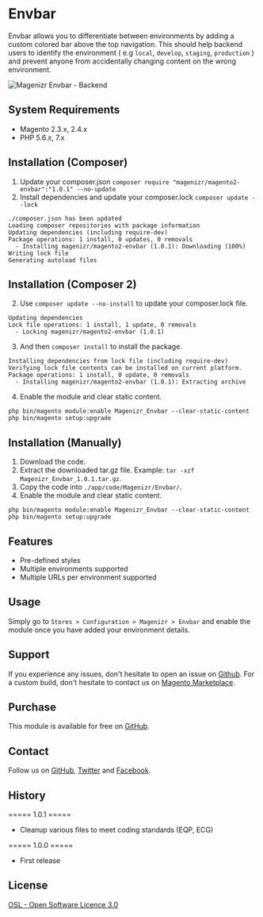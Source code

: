 # Envbar

Envbar allows you to differentiate between environments by adding a custom colored bar above the top navigation. This
should help backend users to identify the environment ( e.g `local`, `develop`, `staging`, `production` ) and prevent
anyone from accidentally changing content on the wrong environment.

![Magenizr Envbar - Backend](https://images2.imgbox.com/3b/d8/naOpR8UY_o.gif)

## System Requirements

- Magento 2.3.x, 2.4.x
- PHP 5.6.x, 7.x

## Installation (Composer)

1. Update your composer.json `composer require "magenizr/magento2-envbar":"1.0.1" --no-update`
2. Install dependencies and update your composer.lock `composer update --lock`

```
./composer.json has been updated
Loading composer repositories with package information
Updating dependencies (including require-dev)              
Package operations: 1 install, 0 updates, 0 removals
  - Installing magenizr/magento2-envbar (1.0.1): Downloading (100%)         
Writing lock file
Generating autoload files
```

## Installation (Composer 2)

2. Use `composer update --no-install` to update your composer.lock file.

```
Updating dependencies
Lock file operations: 1 install, 1 update, 0 removals
  - Locking magenizr/magento2-envbar (1.0.1)
```

3. And then `composer install` to install the package.

```
Installing dependencies from lock file (including require-dev)
Verifying lock file contents can be installed on current platform.
Package operations: 1 install, 0 update, 0 removals
  - Installing magenizr/magento2-envbar (1.0.1): Extracting archive
```

4. Enable the module and clear static content.

```
php bin/magento module:enable Magenizr_Envbar --clear-static-content
php bin/magento setup:upgrade
```

## Installation (Manually)

1. Download the code.
2. Extract the downloaded tar.gz file. Example: `tar -xzf Magenizr_Envbar_1.0.1.tar.gz`.
3. Copy the code into `./app/code/Magenizr/Envbar/`.
4. Enable the module and clear static content.

```
php bin/magento module:enable Magenizr_Envbar --clear-static-content
php bin/magento setup:upgrade
```

## Features

* Pre-defined styles
* Multiple environments supported
* Multiple URLs per environment supported

## Usage

Simply go to `Stores > Configuration > Magenizr > Envbar` and enable the module once you have added your environment details.

## Support

If you experience any issues, don't hesitate to open an issue
on [Github](https://github.com/magenizr/Magenizr_Envbar/issues). For a custom build, don't hesitate to contact us
on [Magento Marketplace](https://marketplace.magento.com/partner/magenizr).

## Purchase

This module is available for free on [GitHub](https://github.com/magenizr).

## Contact

Follow us on [GitHub](https://github.com/magenizr), [Twitter](https://twitter.com/magenizr)
and [Facebook](https://www.facebook.com/magenizr).

## History

===== 1.0.1 =====
* Cleanup various files to meet coding standards (EQP, ECG)

===== 1.0.0 =====

* First release

## License

[OSL - Open Software Licence 3.0](https://opensource.org/licenses/osl-3.0.php)
